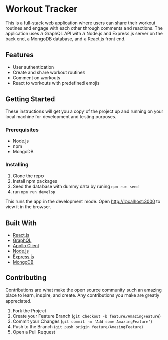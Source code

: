 # Workout Tracker

This is a full-stack web application where users can share their workout routines and engage with each other through comments and reactions. The application uses a GraphQL API with a Node.js and Express.js server on the back end, a MongoDB database, and a React.js front end. 

## Features

- User authentication
- Create and share workout routines
- Comment on workouts
- React to workouts with predefined emojis

## Getting Started

These instructions will get you a copy of the project up and running on your local machine for development and testing purposes.

### Prerequisites

- Node.js
- npm 
- MongoDB

### Installing

1. Clone the repo
2. Install npm packages
3. Seed the database with dummy data by runing `npm run seed`
4. run `npm run develop`

This runs the app in the development mode. Open [http://localhost:3000](http://localhost:3000) to view it in the browser.

## Built With

- [React.js](https://reactjs.org/)
- [GraphQL](https://graphql.org/)
- [Apollo Client](https://www.apollographql.com/docs/react/)
- [Node.js](https://nodejs.org/)
- [Express.js](https://expressjs.com/)
- [MongoDB](https://www.mongodb.com/)

## Contributing

Contributions are what make the open source community such an amazing place to learn, inspire, and create. Any contributions you make are greatly appreciated.

1. Fork the Project
2. Create your Feature Branch (`git checkout -b feature/AmazingFeature`)
3. Commit your Changes (`git commit -m 'Add some AmazingFeature'`)
4. Push to the Branch (`git push origin feature/AmazingFeature`)
5. Open a Pull Request


